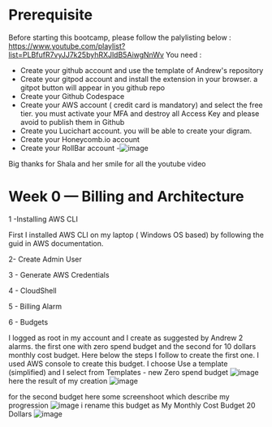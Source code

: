 # Prerequisite
Before starting this bootcamp, please follow the palylisting below :
https://www.youtube.com/playlist?list=PLBfufR7vyJJ7k25byhRXJldB5AiwgNnWv
You need :
  - Create your github account and use the template of Andrew's repository
  - Create your gitpod account and install the extension in your browser. a gitpot button will appear in you github repo
  - Create your Github Codespace
  - Create your AWS account ( credit card is mandatory) and select the free tier. you must activate your MFA and destroy all Access Key and please avoid to publish them in Github
  - Create you Lucichart account. you will be able to create your digram.
  - Create your Honeycomb.io account
  - Create your RollBar account
  -![image](https://user-images.githubusercontent.com/32872009/219142347-fbe80a9e-2110-4fb3-99f6-b198b382b601.png)

 Big thanks for Shala and her smile for all the youtube video


# Week 0 — Billing and Architecture

1 -Installing AWS CLI

First I installed AWS CLI on my laptop ( Windows OS based) by following the guid in AWS documentation.


2-  Create Admin User

3 - Generate AWS Credentials

4 - CloudShell


5 - Billing Alarm


6 - Budgets


I logged as root in my account and I create as suggested by Andrew 2 alarms. the first one with zero spend budget and the second for 10 dollars monthly cost budget.
Here below the steps I follow to create the first one. I used AWS console to create this budget. I choose Use a template (simplified) and I select from Templates - new Zero spend budget
![image](https://user-images.githubusercontent.com/32872009/219864458-bf32cd74-deb3-4e95-bf81-146e10f8f936.png)
here the result of my creation 
![image](https://user-images.githubusercontent.com/32872009/219864534-497ae179-04c1-4dbd-80f3-85415633ad53.png)

for the second budget here some screenshoot which describe my progression
![image](https://user-images.githubusercontent.com/32872009/219864609-e6f382f9-304e-4956-b2ce-de6d7bcf575a.png)
i rename this budget as My Monthly Cost Budget 20 Dollars
![image](https://user-images.githubusercontent.com/32872009/219864623-ad23d2db-cdea-4eb9-9bed-d395ef1ae66e.png)





